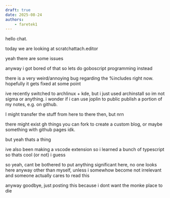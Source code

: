 ```yaml
---
draft: true 
date: 2025-08-24
authors:
    - faretek1
---
```

 hello chat. 

today we are looking at scratchattach.editor

yeah there are some issues

anyway i got bored of that so lets do goboscript programming instead

there is a very weird/annoying bug regarding the %includes right now. hopefully it gets fixed at some point

ive recently switched to archlinux + kde, but i just used archinstall so im not sigma or anything. i wonder if i can use joplin to public publish a portion of my notes, e.g. on github.

I might transfer the stuff from here to there then, but nrn

there might exist gh things you can fork to create a custom blog, or maybe something with github pages idk.

but yeah thats a thing

ive also been making a vscode extension so i learned a bunch of typescript so thats cool (or not) i guess

so yeah, cant be bothered to put anything significant here, no one looks here anyway other than myself, unless i somewhow become not irrelevant and someone actually cares to read this

anyway goodbye, just posting this because i dont want the monke place to die 
